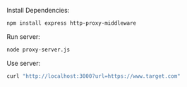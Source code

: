 Install Dependencies:
```sh
npm install express http-proxy-middleware
```

Run server:
```sh
node proxy-server.js
```

Use server:
```sh
curl "http://localhost:3000?url=https://www.target.com"
```

